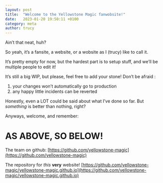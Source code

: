 ```yaml
---
layout: post
title:  "Welcome to the Yellowstone Magic fanwobsite!"
date:   2023-01-20 19:50:11 +0100
category: meta
author: trucy
---
```

Ain’t that neat, huh?

So yeah, it’s a fansite, a website, or a wobsite as I (trucy) like to call it.

It’s pretty empty for now, but the hardest part is to setup stuff, and we’ll be
multiple people to edit it!

It’s still a big WIP, but please, feel free to add your stone! Don’t be afraid :
1. your changes won’t automatically go to production
2. any happy little incidents can be reverted

Honestly, even a LOT could be said about what I’ve done so far. But *something*
is better than nothing, right?

Anyways, welcome, and remember:

# AS ABOVE, SO BELOW! #

The team on github: [https://github.com/yellowstone-magic](https://github.com/yellowstone-magic)

The repository for *this* **very** website! [https://github.com/yellowstone-magic/yellowstone-magic.github.io](https://github.com/yellowstone-magic/yellowstone-magic.github.io)
